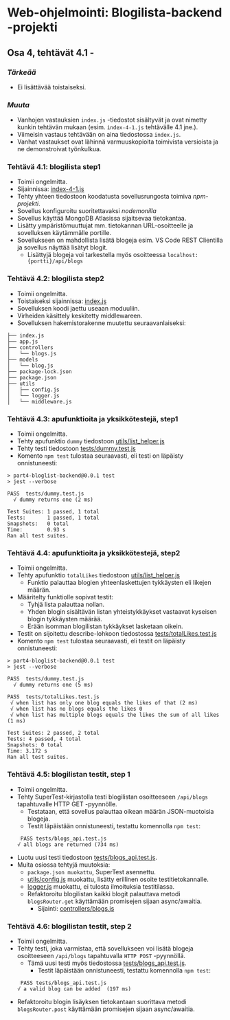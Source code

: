 # Web-ohjelmointi: Blogilista-backend -projekti
## Osa 4, tehtävät 4.1 - 

### *Tärkeää*
- Ei lisättävää toistaiseksi.

### *Muuta*
- Vanhojen vastauksien `index.js` -tiedostot sisältyvät ja ovat nimetty kunkin tehtävän mukaan (esim. `index-4-1.js` tehtävälle 4.1 jne.).
- Viimeisin vastaus tehtävään on aina tiedostossa `index.js`.
- Vanhat vastaukset ovat lähinnä varmuuskopioita toimivista versioista ja ne demonstroivat työnkulkua.

### Tehtävä 4.1: blogilista step1
- Toimii ongelmitta.
- Sijainnissa: [index-4-1.js](/index-4-1.js)
- Tehty yhteen tiedostoon koodatusta sovellusrungosta toimiva *npm-projekti*.
- Sovellus konfiguroitu suoritettavaksi *nodemonilla*
- Sovellus käyttää MongoDB Atlasissa sijaitsevaa tietokantaa.
- Lisätty ympäristömuuttujat mm. tietokannan URL-osoitteelle ja sovelluksen käytämmälle portille.
- Sovellukseen on mahdollista lisätä blogeja esim. VS Code REST Clientilla ja sovellus näyttää lisätyt blogit.
    - Lisättyjä blogeja voi tarkestella myös osoitteessa `localhost:{portti}/api/blogs`

### Tehtävä 4.2: blogilista step2
- Toimii ongelmitta.
- Toistaiseksi sijainnissa: [index.js](/index.js)
- Sovelluksen koodi jaettu useaan moduuliin.
- Virheiden käsittely keskitetty middlewareen.
- Sovelluksen hakemistorakenne muutettu seuraavanlaiseksi:
```
├── index.js
├── app.js
├── controllers
│   └── blogs.js
├── models
│   └── blog.js
├── package-lock.json
├── package.json
├── utils
│   ├── config.js
│   └── logger.js  
│   └── middleware.js  
```

### Tehtävä 4.3: apufunktioita ja yksikkötestejä, step1
- Toimii ongelmitta.
- Tehty apufunktio `dummy` tiedostoon [utils/list_helper.js](/utils/list_helper.js)
- Tehty testi tiedostoon [tests/dummy.test.js](/tests/dummy.test.js)
- Komento `npm test` tulostaa seuraavasti, eli testi on läpäisty onnistuneesti:
```
> part4-bloglist-backend@0.0.1 test
> jest --verbose

PASS  tests/dummy.test.js
  √ dummy returns one (2 ms)

Test Suites: 1 passed, 1 total
Tests:       1 passed, 1 total
Snapshots:   0 total
Time:        0.93 s
Ran all test suites.
```

### Tehtävä 4.4: apufunktioita ja yksikkötestejä, step2
- Toimii ongelmitta.
- Tehty apufunktio `totalLikes` tiedostoon [utils/list_helper.js](/utils/list_helper.js)
    - Funktio palauttaa blogien yhteenlaskettujen tykkäysten eli likejen määrän.
- Määritelty funktiolle sopivat testit:
    - Tyhjä lista palauttaa nollan.
    - Yhden blogin sisältävän listan yhteistykkäykset vastaavat kyseisen blogin tykkäysten määrää.
    - Erään isomman blogilistan tykkäykset lasketaan oikein.
- Testit on sijoitettu describe-lohkoon tiedostossa [tests/totalLikes.test.js](/tests/totalLikes.test.js)
- Komento `npm test` tulostaa seuraavasti, eli testit on läpäisty onnistuneesti:
```
> part4-bloglist-backend@0.0.1 test
> jest --verbose

PASS  tests/dummy.test.js
  √ dummy returns one (5 ms)

PASS  tests/totalLikes.test.js
 √ when list has only one blog equals the likes of that (2 ms) 
 √ when list has no blogs equals the likes 0 
 √ when list has multiple blogs equals the likes the sum of all likes (1 ms) 
 
Test Suites: 2 passed, 2 total
Tests: 4 passed, 4 total
Snapshots: 0 total
Time: 3.172 s
Ran all test suites.
```

### Tehtävä 4.5: blogilistan testit, step 1
- Toimii ongelmitta.
- Tehty SuperTest-kirjastolla testi blogilistan osoitteeseen `/api/blogs` tapahtuvalle HTTP GET -pyynnölle.
    - Testataan, että sovellus palauttaa oikean määrän JSON-muotoisia blogeja.
    - Testit läpäistään onnistuneesti, testattu komennolla `npm test`:
    ```
     PASS tests/blogs_api.test.js
    √ all blogs are returned (734 ms)
    ```
- Luotu uusi testi tiedostoon [tests/blogs_api.test.js](/tests/blogs_api.test.js).
- Muita osiossa tehtyjä muutoksia:
    - `package.json muokattu`, SuperTest asennettu.
    - [utils/config.js](/utils/config.js) muokattu, lisätty erillinen osoite testitietokannalle.
    - [logger.js](/utils/logger.js) muokattu, ei tulosta ilmoituksia testitilassa.
    - Refaktoroitu blogilistan kaikki blogit palauttava metodi `blogsRouter.get` käyttämään promisejen sijaan async/awaitia.
        - Sijainti: [controllers/blogs.js](/controllers/blogs.js)

### Tehtävä 4.6: blogilistan testit, step 2
- Toimii ongelmitta.
- Tehty testi, joka varmistaa, että sovellukseen voi lisätä blogeja osoitteeseen `/api/blogs` tapahtuvalla `HTTP POST` -pyynnöllä.
    -  Tämä uusi testi myös tiedostossa [tests/blogs_api.test.js](/tests/blogs_api.test.js).
        - Testit läpäistään onnistuneesti, testattu komennolla `npm test`:
    ```
     PASS tests/blogs_api.test.js
    √ a valid blog can be added  (197 ms)
    ```
- Refaktoroitu blogin lisäyksen tietokantaan suorittava metodi `blogsRouter.post` käyttämään promisejen sijaan async/awaitia.